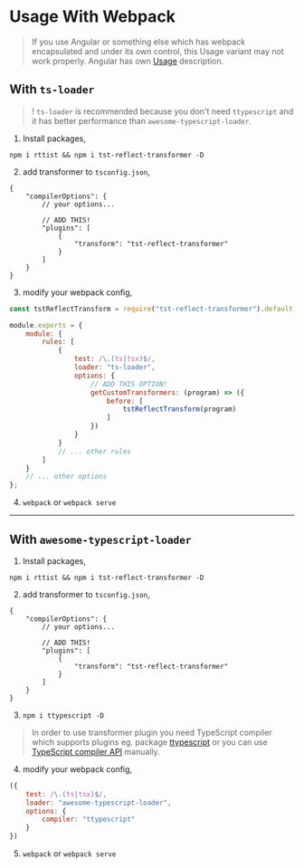 # Usage With Webpack

> If you use Angular or something else which has webpack encapsulated and under its own control, 
> this Usage variant may not work properly. 
> Angular has own [Usage](angular.md) description.

## With `ts-loader`
> ! `ts-loader` is recommended because you don't need `ttypescript` and it has better performance than `awesome-typescript-loader`.

1. Install packages,
```
npm i rttist && npm i tst-reflect-transformer -D
```
2. add transformer to `tsconfig.json`,
```json5
{
    "compilerOptions": {
        // your options...

        // ADD THIS!
        "plugins": [
            {
                "transform": "tst-reflect-transformer"
            }
        ]
    }
}
```
3. modify your webpack config,
```javascript
const tstReflectTransform = require("tst-reflect-transformer").default;

module.exports = {
    module: {
        rules: [
            {
                test: /\.(ts|tsx)$/,
                loader: "ts-loader",
                options: {
                    // ADD THIS OPTION!
                    getCustomTransformers: (program) => ({
                        before: [
                            tstReflectTransform(program)
                        ]
                    })
                }
            }
            // ... other rules
        ]
    }
    // ... other options
};
```
4. `webpack` or `webpack serve`

---

## With `awesome-typescript-loader`
1. Install packages,
```
npm i rttist && npm i tst-reflect-transformer -D
```
2. add transformer to `tsconfig.json`,
```json5
{
    "compilerOptions": {
        // your options...

        // ADD THIS!
        "plugins": [
            {
                "transform": "tst-reflect-transformer"
            }
        ]
    }
}
```
3. `npm i ttypescript -D`
> In order to use transformer plugin you need TypeScript compiler which supports plugins eg. package [ttypescript](https://www.npmjs.com/package/ttypescript) or you can use [TypeScript compiler API](https://github.com/Microsoft/TypeScript/wiki/Using-the-Compiler-API) manually.
4. modify your webpack config,
```javascript
({
    test: /\.(ts|tsx)$/,
    loader: "awesome-typescript-loader",
    options: {
        compiler: "ttypescript"
    }
})
```
5. `webpack` or `webpack serve`
